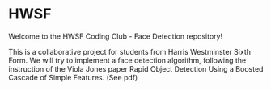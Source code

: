 # HWSF

Welcome to the HWSF Coding Club - Face Detection repository!

This is a collaborative project for students from Harris Westminster Sixth Form.
We will try to implement a face detection algorithm, following the instruction of the Viola Jones paper 
Rapid Object Detection Using a Boosted Cascade of Simple Features. (See pdf)

